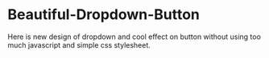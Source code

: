 # Beautiful-Dropdown-Button
Here is new design of dropdown and cool effect on button without using too much javascript and simple css stylesheet.
